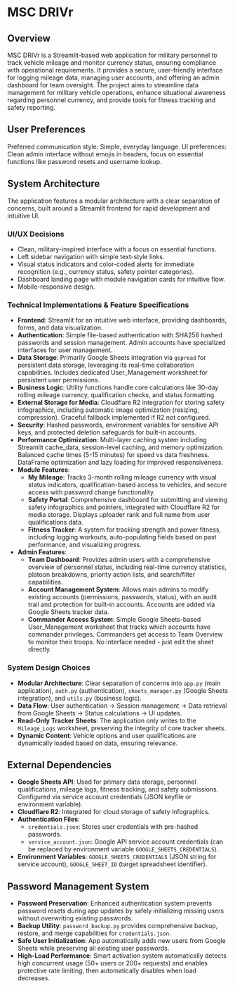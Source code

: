 # MSC DRIVr

## Overview
MSC DRIVr is a Streamlit-based web application for military personnel to track vehicle mileage and monitor currency status, ensuring compliance with operational requirements. It provides a secure, user-friendly interface for logging mileage data, managing user accounts, and offering an admin dashboard for team oversight. The project aims to streamline data management for military vehicle operations, enhance situational awareness regarding personnel currency, and provide tools for fitness tracking and safety reporting.

## User Preferences
Preferred communication style: Simple, everyday language.
UI preferences: Clean admin interface without emojis in headers, focus on essential functions like password resets and username lookup.

## System Architecture
The application features a modular architecture with a clear separation of concerns, built around a Streamlit frontend for rapid development and intuitive UI.

### UI/UX Decisions
- Clean, military-inspired interface with a focus on essential functions.
- Left sidebar navigation with simple text-style links.
- Visual status indicators and color-coded alerts for immediate recognition (e.g., currency status, safety pointer categories).
- Dashboard landing page with module navigation cards for intuitive flow.
- Mobile-responsive design.

### Technical Implementations & Feature Specifications
- **Frontend**: Streamlit for an intuitive web interface, providing dashboards, forms, and data visualization.
- **Authentication**: Simple file-based authentication with SHA256 hashed passwords and session management. Admin accounts have specialized interfaces for user management.
- **Data Storage**: Primarily Google Sheets integration via `gspread` for persistent data storage, leveraging its real-time collaboration capabilities. Includes dedicated User_Management worksheet for persistent user permissions.
- **Business Logic**: Utility functions handle core calculations like 30-day rolling mileage currency, qualification checks, and status formatting.
- **External Storage for Media**: Cloudflare R2 integration for storing safety infographics, including automatic image optimization (resizing, compression). Graceful fallback implemented if R2 not configured.
- **Security**: Hashed passwords, environment variables for sensitive API keys, and protected deletion safeguards for built-in accounts.
- **Performance Optimization**: Multi-layer caching system including Streamlit cache_data, session-level caching, and memory optimization. Balanced cache times (5-15 minutes) for speed vs data freshness. DataFrame optimization and lazy loading for improved responsiveness.
- **Module Features**:
    - **My Mileage**: Tracks 3-month rolling mileage currency with visual status indicators, qualification-based access to vehicles, and secure access with password change functionality.
    - **Safety Portal**: Comprehensive dashboard for submitting and viewing safety infographics and pointers, integrated with Cloudflare R2 for media storage. Displays uploader rank and full name from user qualifications data.
    - **Fitness Tracker**: A system for tracking strength and power fitness, including logging workouts, auto-populating fields based on past performance, and visualizing progress.
- **Admin Features**:
    - **Team Dashboard**: Provides admin users with a comprehensive overview of personnel status, including real-time currency statistics, platoon breakdowns, priority action lists, and search/filter capabilities.
    - **Account Management System**: Allows main admins to modify existing accounts (permissions, passwords, status), with an audit trail and protection for built-in accounts. Accounts are added via Google Sheets tracker data.
    - **Commander Access System**: Simple Google Sheets-based User_Management worksheet that tracks which accounts have commander privileges. Commanders get access to Team Overview to monitor their troops. No interface needed - just edit the sheet directly.

### System Design Choices
- **Modular Architecture**: Clear separation of concerns into `app.py` (main application), `auth.py` (authentication), `sheets_manager.py` (Google Sheets integration), and `utils.py` (business logic).
- **Data Flow**: User authentication -> Session management -> Data retrieval from Google Sheets -> Status calculations -> UI updates.
- **Read-Only Tracker Sheets**: The application only writes to the `Mileage_Logs` worksheet, preserving the integrity of core tracker sheets.
- **Dynamic Content**: Vehicle options and user qualifications are dynamically loaded based on data, ensuring relevance.

## External Dependencies

- **Google Sheets API**: Used for primary data storage, personnel qualifications, mileage logs, fitness tracking, and safety submissions. Configured via service account credentials (JSON keyfile or environment variable).
- **Cloudflare R2**: Integrated for cloud storage of safety infographics.
- **Authentication Files**:
    - `credentials.json`: Stores user credentials with pre-hashed passwords.
    - `service_account.json`: Google API service account credentials (can be replaced by environment variable `GOOGLE_SHEETS_CREDENTIALS`).
- **Environment Variables**: `GOOGLE_SHEETS_CREDENTIALS` (JSON string for service account), `GOOGLE_SHEET_ID` (target spreadsheet identifier).

## Password Management System

- **Password Preservation**: Enhanced authentication system prevents password resets during app updates by safely initializing missing users without overwriting existing passwords.
- **Backup Utility**: `password_backup.py` provides comprehensive backup, restore, and merge capabilities for `credentials.json`.
- **Safe User Initialization**: App automatically adds new users from Google Sheets while preserving all existing user passwords.
- **High-Load Performance**: Smart activation system automatically detects high concurrent usage (50+ users or 200+ requests) and enables protective rate limiting, then automatically disables when load decreases.